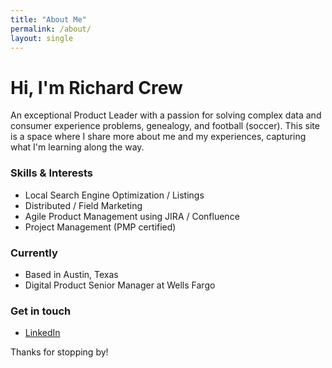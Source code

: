 ```yaml
---
title: "About Me"
permalink: /about/
layout: single
---
```


# Hi, I'm Richard Crew

An exceptional Product Leader with a passion for solving complex data and consumer experience problems, genealogy, and football (soccer). This site is a space where I share more about me and my experiences, capturing what I'm learning along the way.

### Skills & Interests
- Local Search Engine Optimization / Listings
- Distributed / Field Marketing
- Agile Product Management using JIRA / Confluence
- Project Management (PMP certified)

### Currently
- Based in Austin, Texas
- Digital Product Senior Manager at Wells Fargo 

### Get in touch
- [LinkedIn](https://www.linkedin.com/in/richardcrew/)

Thanks for stopping by!
